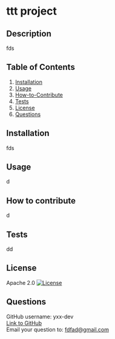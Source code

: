 # ttt project

## Description
fds

## Table of Contents
1. [Installation](#Installation)
2. [Usage](#Usage)
3. [How-to-Contribute](#How-to-Contribute)
4. [Tests](#Tests)
5. [License](#License)
6. [Questions](#Questions)

## Installation
fds

## Usage
d

## How to contribute
d

## Tests
dd

## License
Apache 2.0 [![License](https://img.shields.io/badge/License-Apache_2.0-blue.svg)](https://opensource.org/licenses/Apache-2.0)

## Questions
GitHub username: yxx-dev  
[Link to GitHub](https://github.com/yxx-dev)  
Email your question to: fdfad@gmail.com
